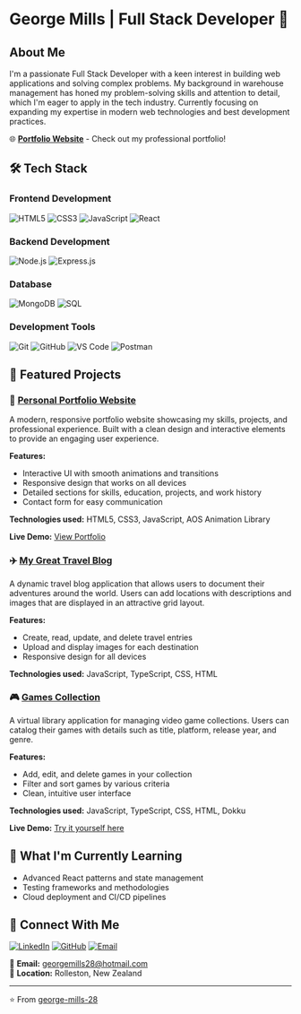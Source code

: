 # George Mills | Full Stack Developer 👋

## About Me

I'm a passionate Full Stack Developer with a keen interest in building web applications and solving complex problems. My background in warehouse management has honed my problem-solving skills and attention to detail, which I'm eager to apply in the tech industry. Currently focusing on expanding my expertise in modern web technologies and best development practices.

🌐 **[Portfolio Website](https://george-mills-28.github.io/)** - Check out my professional portfolio!

## 🛠️ Tech Stack

### Frontend Development
![HTML5](https://img.shields.io/badge/-HTML5-E34F26?style=flat-square&logo=html5&logoColor=white)
![CSS3](https://img.shields.io/badge/-CSS3-1572B6?style=flat-square&logo=css3&logoColor=white)
![JavaScript](https://img.shields.io/badge/-JavaScript-F7DF1E?style=flat-square&logo=javascript&logoColor=black)
![React](https://img.shields.io/badge/-React-61DAFB?style=flat-square&logo=react&logoColor=black)

### Backend Development
![Node.js](https://img.shields.io/badge/-Node.js-339933?style=flat-square&logo=nodedotjs&logoColor=white)
![Express.js](https://img.shields.io/badge/-Express.js-000000?style=flat-square&logo=express&logoColor=white)

### Database
![MongoDB](https://img.shields.io/badge/-MongoDB-47A248?style=flat-square&logo=mongodb&logoColor=white)
![SQL](https://img.shields.io/badge/-SQL-4479A1?style=flat-square&logo=mysql&logoColor=white)

### Development Tools
![Git](https://img.shields.io/badge/-Git-F05032?style=flat-square&logo=git&logoColor=white)
![GitHub](https://img.shields.io/badge/-GitHub-181717?style=flat-square&logo=github&logoColor=white)
![VS Code](https://img.shields.io/badge/-VS%20Code-007ACC?style=flat-square&logo=visualstudiocode&logoColor=white)
![Postman](https://img.shields.io/badge/-Postman-FF6C37?style=flat-square&logo=postman&logoColor=white)

## 🚀 Featured Projects

### 💼 [Personal Portfolio Website](https://github.com/george-mills-28/george-mills-28.github.io)

A modern, responsive portfolio website showcasing my skills, projects, and professional experience. Built with a clean design and interactive elements to provide an engaging user experience.

**Features:**
- Interactive UI with smooth animations and transitions
- Responsive design that works on all devices
- Detailed sections for skills, education, projects, and work history
- Contact form for easy communication

**Technologies used:** HTML5, CSS3, JavaScript, AOS Animation Library

**Live Demo:** [View Portfolio](https://george-mills-28.github.io/)

### ✈️ [My Great Travel Blog](https://github.com/george-mills-28/My-Great-Travel-Blog)

A dynamic travel blog application that allows users to document their adventures around the world. Users can add locations with descriptions and images that are displayed in an attractive grid layout.

**Features:**
- Create, read, update, and delete travel entries
- Upload and display images for each destination
- Responsive design for all devices

**Technologies used:** JavaScript, TypeScript, CSS, HTML

### 🎮 [Games Collection](https://github.com/george-mills-28/Games-Collection-)

A virtual library application for managing video game collections. Users can catalog their games with details such as title, platform, release year, and genre.

**Features:**
- Add, edit, and delete games in your collection
- Filter and sort games by various criteria
- Clean, intuitive user interface

**Technologies used:** JavaScript, TypeScript, CSS, HTML, Dokku

**Live Demo:** [Try it yourself here](http://george-collection.devacademy.nz/)

## 🌱 What I'm Currently Learning

- Advanced React patterns and state management
- Testing frameworks and methodologies
- Cloud deployment and CI/CD pipelines

## 🤝 Connect With Me

[![LinkedIn](https://img.shields.io/badge/-LinkedIn-0A66C2?style=flat-square&logo=linkedin&logoColor=white)](https://www.linkedin.com/in/george-mills-979a90331/)
[![GitHub](https://img.shields.io/badge/-GitHub-181717?style=flat-square&logo=github&logoColor=white)](https://github.com/george-mills-28)
[![Email](https://img.shields.io/badge/-Email-D14836?style=flat-square&logo=gmail&logoColor=white)](mailto:georgemills28@hotmail.com)

📧 **Email:** georgemills28@hotmail.com  
📍 **Location:** Rolleston, New Zealand

---

⭐️ From [george-mills-28](https://github.com/george-mills-28)
